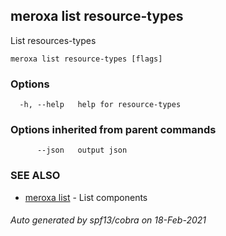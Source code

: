 ## meroxa list resource-types

List resources-types

```
meroxa list resource-types [flags]
```

### Options

```
  -h, --help   help for resource-types
```

### Options inherited from parent commands

```
      --json   output json
```

### SEE ALSO

* [meroxa list](meroxa_list.md)	 - List components

###### Auto generated by spf13/cobra on 18-Feb-2021
